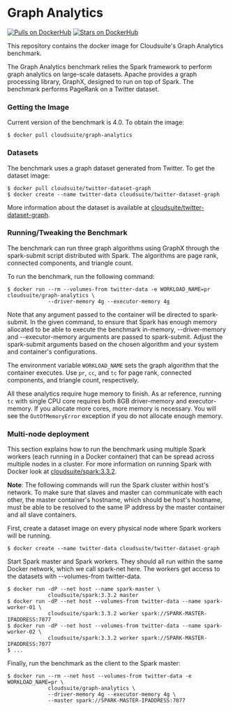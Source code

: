 # Graph Analytics #

[![Pulls on DockerHub][dhpulls]][dhrepo]
[![Stars on DockerHub][dhstars]][dhrepo]

This repository contains the docker image for Cloudsuite's Graph Analytics benchmark.

The Graph Analytics benchmark relies the Spark framework to perform graph analytics on large-scale datasets. Apache provides a graph processing library, GraphX, designed to run on top of Spark. The benchmark performs PageRank on a Twitter dataset.

### Getting the Image

Current version of the benchmark is 4.0. To obtain the image:

    $ docker pull cloudsuite/graph-analytics

### Datasets

The benchmark uses a graph dataset generated from Twitter. To get the dataset image:

    $ docker pull cloudsuite/twitter-dataset-graph
    $ docker create --name twitter-data cloudsuite/twitter-dataset-graph

More information about the dataset is available at
[cloudsuite/twitter-dataset-graph][ml-dhrepo].

### Running/Tweaking the Benchmark

The benchmark can run three graph algorithms using GraphX through the spark-submit script distributed with Spark. The algorithms are page rank, connected components, and triangle count.

To run the benchmark, run the following command:

    $ docker run --rm --volumes-from twitter-data -e WORKLOAD_NAME=pr cloudsuite/graph-analytics \
                 --driver-memory 4g --executor-memory 4g

Note that any argument passed to the container will be directed to spark-submit. In the given command, to ensure that Spark has enough memory allocated to be able to execute the benchmark in-memory, --driver-memory and --executor-memory arguments are passed to spark-submit. Adjust the spark-submit arguments based on the chosen algorithm and your system and container's configurations.

The environment variable `WORKLOAD_NAME` sets the graph algorithm that the container executes. Use `pr`, `cc`, and `tc` for page rank, connected components, and triangle count, respectively. 

All these analytics require huge memory to finish. As ar reference, running `tc` with single CPU core requires both 8GB driver-memory and executor-memory. If you allocate more cores, more memory is necessary. You will see the `OutOfMemoryError` exception if you do not allocate enough memory. 

### Multi-node deployment

This section explains how to run the benchmark using multiple Spark
workers (each running in a Docker container) that can be spread across
multiple nodes in a cluster. For more information on running Spark
with Docker look at [cloudsuite/spark:3.3.2][spark-dhrepo].

**Note**: The following commands will run the Spark cluster within host's network. To make sure that slaves and master can communicate with each other, the master container's hostname, which should be host's hostname, must be able to be resolved to the same IP address by the master container and all slave containers. 

First, create a dataset image on every physical node where Spark
workers will be running.

    $ docker create --name twitter-data cloudsuite/twitter-dataset-graph

Start Spark master and Spark workers. They should all run within the same Docker network, which we call spark-net here. The workers get access to the datasets with --volumes-from twitter-data.

    $ docker run -dP --net host --name spark-master \
                 cloudsuite/spark:3.3.2 master
    $ docker run -dP --net host --volumes-from twitter-data --name spark-worker-01 \
                 cloudsuite/spark:3.3.2 worker spark://SPARK-MASTER-IPADDRESS:7077
    $ docker run -dP --net host --volumes-from twitter-data --name spark-worker-02 \
                 cloudsuite/spark:3.3.2 worker spark://SPARK-MASTER-IPADDRESS:7077
    $ ...

Finally, run the benchmark as the client to the Spark master:

    $ docker run --rm --net host --volumes-from twitter-data -e WORKLOAD_NAME=pr \
                 cloudsuite/graph-analytics \
                 --driver-memory 4g --executor-memory 4g \
                 --master spark://SPARK-MASTER-IPADDRESS:7077

[dhrepo]: https://hub.docker.com/r/cloudsuite/graph-analytics/ "DockerHub Page"
[dhpulls]: https://img.shields.io/docker/pulls/cloudsuite/graph-analytics.svg "Go to DockerHub Page"
[dhstars]: https://img.shields.io/docker/stars/cloudsuite/graph-analytics.svg "Go to DockerHub Page"
[ml-dhrepo]: https://hub.docker.com/r/cloudsuite/twitter-dataset-graph/
[spark-dhrepo]: https://hub.docker.com/r/cloudsuite/spark/
